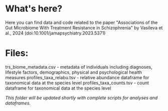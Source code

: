 

# What's here?
Here you can find data and code related to the paper 
"Associations of the Gut Microbiome With Treatment Resistance in Schizophrenia" 
by Vasileva et al., 2024 (doi:10.1001/jamapsychiatry.2023.5371)

# Files: 
trs_biome_metadata.csv - metadata of individuals including diagnoses, lifestyle factors, demographics, physical and psychological health measures
profiles_taxa_relabu.tsv - relative abundance dataframe for taxonomical data at the species level
profiles_taxa_counts.tsv - count dataframe for taxonomical data at the species level


*This folder will be updated shortly with complete scripts for analyses and dataframes.*
